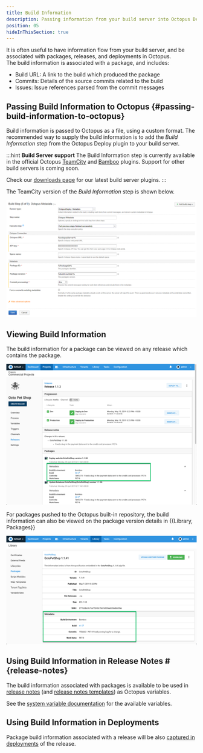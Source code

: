 ```yaml
---
title: Build Information 
description: Passing information from your build server into Octopus Deploy 
position: 05 
hideInThisSection: true
---
```


It is often useful to have information flow from your build server, and be associated with packages, releases, and deployments in Octopus.  
The build information is associated with a package, and includes:

- Build URL: A link to the build which produced the package  
- Commits: Details of the source commits related to the build 
- Issues: Issue references parsed from the commit messages 

## Passing Build Information to Octopus {#passing-build-information-to-octopus}

Build information is passed to Octopus as a file, using a custom format.  The recommended way to supply the build information is to add the _Build Information_ step from the Octopus Deploy plugin to your build server. 

:::hint
**Build Server support**
The Build Information step is currently available in the official Octopus [TeamCity](/docs/packaging-applications/build-servers/teamcity.md) and [Bamboo](/docs/packaging-applications/build-servers/bamboo.md) plugins. Support for other build servers is coming soon. 

Check our [downloads page](https://octopus.com/downloads) for our latest build server plugins.
:::

The TeamCity version of the _Build Information_ step is shown below.

![TeamCity Build Information Step](metadata-step.png)

## Viewing Build Information

The build information for a package can be viewed on any release which contains the package.

![Build information on release page](build-information-release.png)

For packages pushed to the Octopus built-in repository, the build information can also be viewed on the package version details in {{Library, Packages}} 

![Build information on package version page](build-information-package-version.png)

## Using Build Information in Release Notes #{release-notes}

The build information associated with packages is available to be used in [release notes](/docs/deployment-process/releases/release-notes.md) (and [release notes templates](/docs/deployment-process/releases/release-notes.md#Release-Notes-Templates)) as Octopus variables.

See the [system variable documentation](/docs/deployment-process/variables/system-variables.md#release-package-build-information) for the available variables.

## Using Build Information in Deployments

Package build information associated with a release will be also [captured in deployments](/docs/deployment-process/releases/deployment-notes.md) of the release.